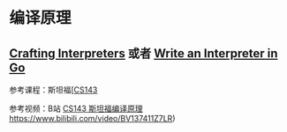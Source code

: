 # 编译原理

## [Crafting Interpreters](https://www.craftinginterpreters.com/contents.html) 或者 [Write an Interpreter in Go](https://www.amazon.com/Writing-Interpreter-Go-Thorsten-Ball/dp/3982016118)

参考课程：斯坦福[[CS143](http://web.stanford.edu/class/cs143/)

参考视频：B站 [CS143 斯坦福编译原理](https://www.bilibili.com/video/BV1cE411f78c)https://www.bilibili.com/video/BV137411Z7LR)

